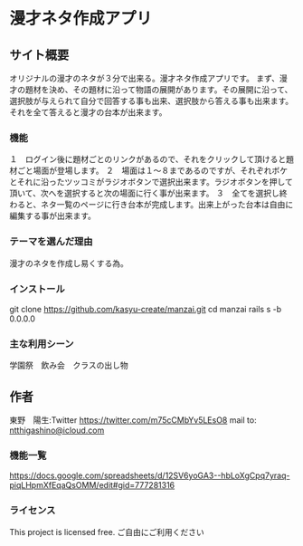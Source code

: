 # 漫才ネタ作成アプリ

## サイト概要
オリジナルの漫才のネタが３分で出来る。漫才ネタ作成アプリです。
まず、漫才の題材を決め、その題材に沿って物語の展開があります。その展開に沿って、選択肢が与えられて自分で回答する事も出来、選択肢から答える事も出来ます。それを全て答えると漫才の台本が出来ます。

### 機能
１　ログイン後に題材ごとのリンクがあるので、それをクリックして頂けると題材ごと場面が登場します。
２　場面は１〜８まであるのですが、それぞれボケとそれに沿ったツッコミがラジオボタンで選択出来ます。ラジオボタンを押して頂いて、次へを選択すると次の場面に行く事が出来ます。
３　全てを選択し終わると、ネタ一覧のページに行き台本が完成します。出来上がった台本は自由に編集する事が出来ます。

### テーマを選んだ理由
漫才のネタを作成し易くする為。

### インストール
git clone https://github.com/kasyu-create/manzai.git
cd manzai
rails s -b 0.0.0.0

### 主な利用シーン
学園祭　飲み会　クラスの出し物

## 作者
東野　陽生:Twitter https://twitter.com/m75cCMbYv5LEsO8
mail to: ntthigashino@icloud.com

### 機能一覧
https://docs.google.com/spreadsheets/d/12SV6yoGA3--hbLoXgCpq7yraq-piqLHpmXfEqaQsOMM/edit#gid=777281316

### ライセンス
This project is licensed free.
ご自由にご利用ください
